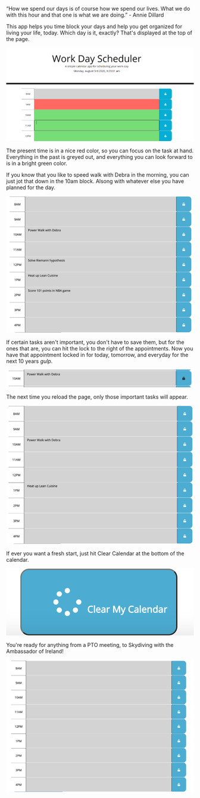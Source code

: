 “How we spend our days is of course how we spend our lives. What we do with this hour and that one is what we are doing.” - Annie Dillard

This app helps you time block your days and help you get organized for living your life, today. Which day is it, exactly? That's displayed at the top of the page. 

<img src="images/overall.PNG">

The present time is in a nice red color, so you can focus on the task at hand. 
Everything in the past is greyed out, and everything you can look forward to is in a bright green color. 

If you know that you like to speed walk with Debra in the morning, you can just jot that down in the 10am block. Alsong with whatever else you have planned for the day.

<img src="images/enteryourengagements.png">

If certain tasks aren't important, you don't have to save them, but for the ones that are, you can hit the lock to the right of the appointments. Now you have that appointment locked in for today, tomorrow, and everyday for the next 10 years *gulp*.

<img src="images/saveimportant.png">

The next time you reload the page, only those important tasks will appear.

<img src="images/reload.png">

If ever you want a fresh start, just hit Clear Calendar at the bottom of the calendar.

<img src="images/cleareverything.png">

You're ready for anything from a PTO meeting, to Skydiving with the Ambassador of Ireland!

<img src="images/tabularasa.png">

